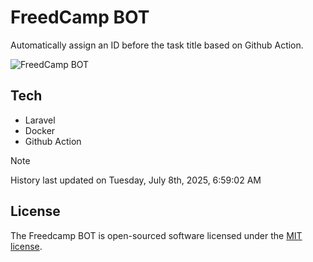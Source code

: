 # FreedCamp BOT

Automatically assign an ID before the task title based on Github Action.

![FreedCamp BOT](https://repository-images.githubusercontent.com/737932867/7d34798b-2680-471c-b089-a78a718d3d6a)

## Tech

- Laravel
- Docker
- Github Action

> [!NOTE]  
> History last updated on Tuesday, July 8th, 2025, 6:59:02 AM

## License

The Freedcamp BOT is open-sourced software licensed under the [MIT license](https://opensource.org/licenses/MIT).
